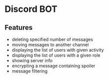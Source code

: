 # Discord BOT
## Features
+ deleting specified number of messages
+ moving messages to another channel
+ displaying the list of users with given activity
+ displaying the list of users with a given role
+ showing server info
+ encrypting a message containing spoiler
+ message filtering
